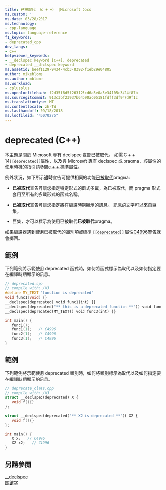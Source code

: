 ```yaml
---
title: 已被取代 （c + +） |Microsoft Docs
ms.custom: ''
ms.date: 03/28/2017
ms.technology:
- cpp-language
ms.topic: language-reference
f1_keywords:
- deprecated_cpp
dev_langs:
- C++
helpviewer_keywords:
- __declspec keyword [C++], deprecated
- deprecated __declspec keyword
ms.assetid: beef1129-9434-4cb3-8392-f1eb29e04805
author: mikeblome
ms.author: mblome
ms.workload:
- cplusplus
ms.openlocfilehash: f2d35f8d5f263125cd6a5e0a5e34105c3424f87b
ms.sourcegitcommit: 913c3bf23937b64b90ac05181fdff3df947d9f1c
ms.translationtype: MT
ms.contentlocale: zh-TW
ms.lasthandoff: 09/18/2018
ms.locfileid: "46070275"
---
```

# <a name="deprecated-c"></a>deprecated (C++)

本主題是關於 Microsoft 專有 declspec 宣告已被取代。 如需 C + + 14`[[deprecated]]`屬性，以及與 Microsoft 專有 declspec 或 pragma，該屬性的使用時機的指引請參閱[c + + 標準屬性](attributes.md)。

例外狀況，如下所示**過時**宣告可提供相同的功能[已被取代](../preprocessor/deprecated-c-cpp.md)pragma:

- **已被取代**宣告可讓您指定特定形式的函式多載，為已被取代，而 pragma 形式套用至所有的多載形式的函式名稱。

- **已被取代**宣告可讓您指定將在編譯時期顯示的訊息。 訊息的文字可以來自巨集。

- 巨集，才可以標示為使用已被取代**已被取代**pragma。

如果編譯器遇到使用已被取代的識別項或標準[ `[[deprecated]]` ](attributes.md)屬性[C4996](../error-messages/compiler-warnings/compiler-warning-level-3-c4996.md)警告就會擲回。

## <a name="example"></a>範例

下列範例將示範使用 deprecated 函式時，如何將函式標示為取代以及如何指定要在編譯時期顯示的訊息。

```cpp
// deprecated.cpp
// compile with: /W3
#define MY_TEXT "function is deprecated"
void func1(void) {}
__declspec(deprecated) void func1(int) {}
__declspec(deprecated("** this is a deprecated function **")) void func2(int) {}
__declspec(deprecated(MY_TEXT)) void func3(int) {}

int main() {
   func1();
   func1(1);   // C4996
   func2(1);   // C4996
   func3(1);   // C4996
}
```

## <a name="example"></a>範例

下列範例將示範使用 deprecated 類別時，如何將類別標示為取代以及如何指定要在編譯時期顯示的訊息。

```cpp
// deprecate_class.cpp
// compile with: /W3
struct __declspec(deprecated) X {
   void f(){}
};

struct __declspec(deprecated("** X2 is deprecated **")) X2 {
   void f(){}
};

int main() {
   X x;   // C4996
   X2 x2;   // C4996
}
```

## <a name="see-also"></a>另請參閱

[__declspec](../cpp/declspec.md)<br/>
[關鍵字](../cpp/keywords-cpp.md)